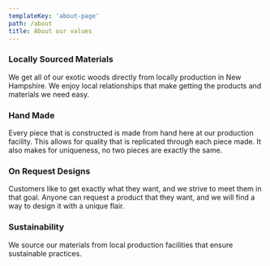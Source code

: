 ```yaml
---
templateKey: 'about-page'
path: /about
title: About our values
---
```

### Locally Sourced Materials
We get all of our exotic woods directly from locally production in New Hampshire. We enjoy local relationships that make getting the products and materials we need easy.

### Hand Made
Every piece that is constructed is made from hand here at our production facility. This allows for quality that is replicated through each piece made. It also makes for uniqueness, no two pieces are exactly the same.

### On Request Designs
Customers like to get exactly what they want, and we strive to meet them in that goal. Anyone can request a product that they want, and we will find a way to design it with a unique flair.

### Sustainability
We source our materials from local production facilities that ensure sustainable practices.
